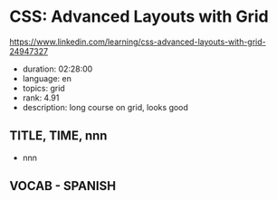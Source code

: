 # CSS: Advanced Layouts with Grid

https://www.linkedin.com/learning/css-advanced-layouts-with-grid-24947327

- duration: 02:28:00
- language: en
- topics: grid
- rank: 4.91
- description: long course on grid, looks good

## TITLE, TIME, nnn

- nnn

## VOCAB - SPANISH

```
```
